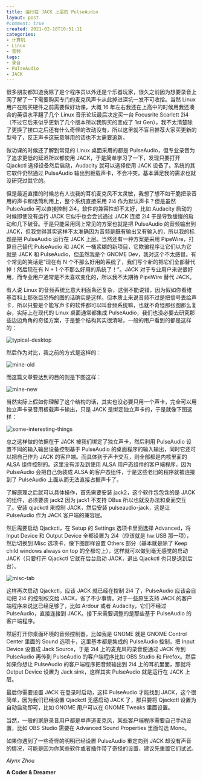 ```yaml
---
title: 运行在 JACK 上层的 PulseAudio
layout: post
#comment: true
created: 2021-02-18T10:51:11
categories:
- 计算机
- Linux
- 音频
tags:
- 录音
- PulseAudio
- JACK
---
```

很多朋友都知道我除了是个程序员以外还是个乐器玩家，很久之前因为想要录音上网了解了一下需要购买专门的麦克风声卡从此掉进深坑一发不可收拾。当然 Linux 用户在购买硬件之前需要做好功课，大概 16 年左右我还在上高中的时候用我还凑合的英语水平翻了几个 Linux 音乐论坛最后决定买一台 Focusrite Scarlett 2i4（不过它后来似乎更新了几个版本所以我购买的变成了 1st Gen），我不太清楚除了更换了接口之后还有什么奇怪的改动没有，所以这里就不盲目推荐大家买更新的型号了，反正声卡这玩意够用的话也不太需要追新。

<!--more-->

做功课的时候还了解到常见的 Linux 桌面采用的都是 PulseAudio，但专业录音为了追求更低的延迟所以都使用 JACK，于是简单学习了一下，发现只要打开 Qjackctl 选择设备然后启动，Audacity 就可以选择使用 JACK 设备了。系统的其它软件仍然通过 PulseAudio 输出到板载声卡，不会冲突，基本满足我的需求也就没研究过其它的。

但是最近直播的时候总有人说我的耳机麦克风不太灵敏，我想了想不如干脆把录音用的声卡和话筒利用上，整个系统直接采用 2i4 作为默认声卡？但是虽然 PulseAudio 可以直接控制 2i4，软件的兼容性却不太好，比如 Audacity 启动的时候即使没有运行 JACK 它似乎也会尝试通过 JACK 连接 2i4 于是导致缓慢的启动和几下破音。于是只能采用网上常见的方案也就是把 PulseAudio 的音频输出到 JACK，但我觉得其实这样不太准确因为音频是既有输出又有输入的，所以我的标题是把 PulseAudio 运行在 JACK 上层。当然还有一种方案是采用 PipeWire，打算自己替代 PulseAudio 和 JACK 一桶浆糊的新项目，它欺骗程序让它们以为它就是 JACK 和 PulseAudio，但虽然我是个 GNOME Dev，我对这个不太感冒。有个常见的笑话是“现在有 N 个不那么好用的系统了，我们写个新的把它们全部替代掉！然后现在有 N + 1 个不那么好用的系统了！”。JACK 对于专业用户来说很好用，而专业用户通常是不太喜欢变化的，所以我不太期待 PipeWire 替代 JACK。

有人说 Linux 的音频系统比意大利面条还复杂，这倒不能说错，因为假如你看维基百科上那张巨恐怖的图的话确实是这样。但本质上来说音频不过是把信号丢给声卡，所以只要是个能写声卡的软件都可以叫音频系统嘛，也就不奇怪那张图那么复杂，实际上在现代的 Linux 桌面通常都集成 PulseAudio，我们也没必要去研究那些边边角角的奇怪方案，于是整个结构其实很清晰，一般的用户看到的都是这样的：

![typical-desktop](./typical-desktop.png)

然后作为对比，我之前的方式是这样的：

![mine-old](./mine-old.png)

而这篇文章要达到的目的则是下图这样：

![mine-new](./mine-new.png)

当然实际上假如你理解了这个结构的话，其实也没必要只用一个声卡，完全可以用独立声卡录音用板载声卡输出，只是 JACK 是绑定独立声卡的，于是就像下图这样：

![some-interesting-things](./some-interesting-things.png)

总之这样做的依据在于 JACK 被我们绑定了独立声卡，然后利用 PulseAudio 设置不同的输入输出设备控制基于 PulseAudio 的桌面程序的输入输出，同时它还可以把自己作为 JACK 的客户端。而具体到于声卡交互，则全部都是内核里面的 ALSA 组件控制的。这里没有涉及到使用 ALSA 用户态组件的客户端程序，因为 PulseAudio 会把自己伪装成 ALSA 的客户态组件，于是这些老旧的程序就被连接到了 PulseAudio 上面从而无法直接占据声卡了。

了解原理之后就可以具体操作，首先需要安装 jack2，这个软件包包含的是 JACK 的组件，必须要装 jack2 因为 jack1 不支持 DBus 所以也就没办法和桌面交互了。安装 qjackctl 来控制 JACK，然后安装 pulseaudio-jack，这是让 PulseAudio 作为 JACK 客户端的兼容层。

然后需要启动 Qjackctl，在 Setup 的 Settings 选项卡里面选择 Advanced，将 Input Device 和 Output Device 全都设置为 2i4（应该就是 hw:USB 那一项），然后切换到 Misc 选项卡，像下图那样设置 Others 部分（基本就是除了 Keep child windows always on top 的全都勾上），这样就可以做到毫无感觉的启动 JACK（只要打开 Qjackctl 它就在后台启动 JACK，退出 Qjackctl 也只是退到后台）。

![misc-tab](./misc-tab.png)

这样再次启动 Qjackctl，应该 JACK 就已经在控制 2i4 了，PulseAudio 应该会自动把 2i4 的控制权交给 JACK，省了不少事情。对于一些原生支持 JACK 的客户端程序来说这已经足够了，比如 Ardour 或者 Audacity，它们不经过 PulseAudio，直接连接到 JACK。接下来需要调整的是那些基于 PulseAudio 的客户端程序。

然后打开你桌面环境的音频控制器，比如我是 GNOME 就是 GNOME Control Center 里面的 Sound 选项卡，这里基本都是集成的 PulseAudio 控制，把 Input Device 设置成 Jack Source，于是 2i4 上的麦克风的录音便通过 JACK 传到 PulseAudio 再传到 PulseAudio 的客户端程序比如 OBS Studio 和 Firefox。然后如果你想让 PulseAudio 的客户端程序把音频输出到 2i4 上的耳机里面，那就将 Output Device 设置为 Jack sink，这样其实 PulseAudio 就是运行在 JACK 上层。

最后你需要设置 JACK 在登录时启动，这样 PulseAudio 才能找到 JACK，这个很简单，因为我们已经设置 Qjackctl 无感启动 JACK 了，那只要将 Qjackctl 设置为自动启动即可，比如 GNOME 用户可以在 GNOME Tweaks 里面设置。

当然，一般的家庭录音用户都是单声道麦克风，某些客户端程序需要自己手动设置，比如 OBS Studio 需要在 Advanced Sound Properties 里面勾选 Mono。

如果你遇到了一些奇怪的明明已经设置 PulseAudio 重定向到 JACK 却没有声音的情况，可能是因为你某些软件或者插件带了奇怪的设置，建议先重置它们试试。

*Alynx Zhou*

**A Coder & Dreamer**
